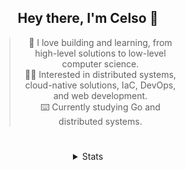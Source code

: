 <div align="center">

## Hey there, I'm Celso 🙂

<div style="max-width: 300px; ">

> 🦉 I love building and learning, from high-level solutions to low-level computer science.<br>
> 🧙‍♂️ Interested in distributed systems, cloud-native solutions, IaC, DevOps, and web development.<br>
> ⌨️ Currently studying Go and distributed systems.<br>

</div>

#

<details>
<summary>Stats</summary>

<cr/>

<div style="max-width: 700px;">

<!--START_SECTION:waka-->

```txt
From: 02 September 2023 - To: 02 October 2023

Markdown          43 hrs 27 mins  ████████▒░░░░░░░░░░░░░░░░   33.10 %
Go                37 hrs 22 mins  ███████░░░░░░░░░░░░░░░░░░   28.46 %
Python            20 hrs 58 mins  ████░░░░░░░░░░░░░░░░░░░░░   15.98 %
YAML              7 hrs 56 mins   █▓░░░░░░░░░░░░░░░░░░░░░░░   06.04 %
Lua               3 hrs 3 mins    ▓░░░░░░░░░░░░░░░░░░░░░░░░   02.32 %
```

<!--END_SECTION:waka-->

</div>
  
<div>

<img src="http://github-readme-stats.vercel.app/api/top-langs/?username=celsobenedetti&layout=compact&custom_title=Languages&include_all_commits=true&count_private=true&langs_count=6&theme=transparent&bg_color=00000000" height="180em"/>
<img src="https://streak-stats.demolab.com?user=celsobenedetti&theme=transparent" height="180rem"/>

</div>

#

<a href="https://wakatime.com/@8a52c0fd-ec78-403a-81d0-07c674c564b3" title="Time coded since Jan 17 2022">
<img src="https://wakatime.com/badge/user/8a52c0fd-ec78-403a-81d0-07c674c564b3.svg" alt="Wakatime 2022" title="Time coded since Jan 17 2022" />
</a>

</details>

</div>

